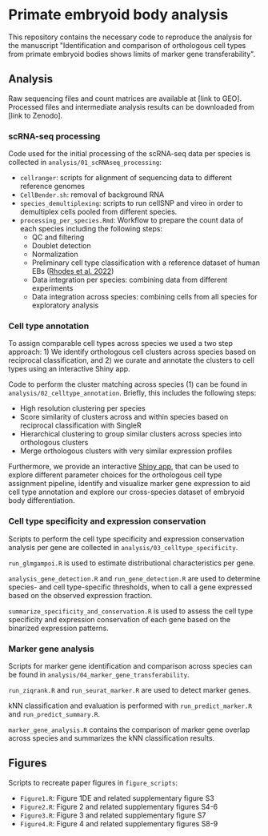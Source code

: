 # Primate embryoid body analysis
This repository contains the necessary code to reproduce the analysis for the manuscript "Identification and comparison of orthologous cell types from primate embryoid bodies shows limits of marker gene transferability".

## Analysis
Raw sequencing files and count matrices are available at [link to GEO]. Processed files and intermediate analysis results can be downloaded from [link to Zenodo].

### scRNA-seq processing
Code used for the initial processing of the scRNA-seq data per species is collected in `analysis/01_scRNAseq_processing`:

- `cellranger`: scripts for alignment of sequencing data to different reference genomes
- `CellBender.sh`: removal of background RNA
- `species_demultiplexing`: scripts to run cellSNP and vireo in order to demultiplex cells pooled from different species.
- `processing_per_species.Rmd`: Workflow to prepare the count data of each species including the following steps:
  * QC and filtering
  * Doublet detection
  * Normalization
  * Preliminary cell type classification with a reference dataset of human EBs ([Rhodes et al. 2022](https://doi.org/10.7554/eLife.71361))
  * Data integration per species: combining data from different experiments
  * Data integration across species: combining cells from all species for exploratory analysis

### Cell type annotation
To assign comparable cell types across species we used a two step approach: 1) We identify orthologous cell clusters across species based on reciprocal classification, and 2) we curate and annotate the clusters to cell types using an interactive Shiny app. 

Code to perform the cluster matching across species (1) can be found in `analysis/02_celltype_annotation`. Briefly, this includes the following steps:

- High resolution clustering per species
- Score similarity of clusters across and within species based on reciprocal classification with SingleR
- Hierarchical clustering to group similar clusters across species into orthologous clusters
- Merge orthologous clusters with very similar expression profiles

Furthermore, we provide an interactive [Shiny app](https://shiny.bio.lmu.de/Cross_Species_CellType/), that can be used to explore different parameter choices for the orthologous cell type assignment pipeline, identify and visualize marker gene expression to aid cell type annotation and explore our cross-species dataset of embryoid body differentiation.

### Cell type specificity and expression conservation
Scripts to perform the cell type specificity and expression conservation analysis per gene are collected in `analysis/03_celltype_specificity`. 

`run_glmgampoi.R` is used to estimate distributional characteristics per gene.

`analysis_gene_detection.R` and `run_gene_detection.R` are used to determine species- and cell type-specific thresholds, when to call a gene expressed based on the observed expression fraction. 

`summarize_specificity_and_conservation.R` is used to assess the cell type specificity and expression conservation of each gene based on the binarized expression patterns.

### Marker gene analysis
Scripts for marker gene identification and comparison across species can be found in `analysis/04_marker_gene_transferability`. 

`run_ziqrank.R` and `run_seurat_marker.R` are used to detect marker genes. 

kNN classification and evaluation is performed with `run_predict_marker.R` and `run_predict_summary.R`. 

`marker_gene_analysis.R` contains the comparison of marker gene overlap across species and summarizes the kNN classification results. 

## Figures
Scripts to recreate paper figures in `figure_scripts`:

- `Figure1.R`: Figure 1DE and related supplementary figure S3
- `Figure2.R`: Figure 2 and related supplementary figures S4-6
- `Figure3.R`: Figure 3 and related supplementary figure S7
- `Figure4.R`: Figure 4 and related supplementary figures S8-9

